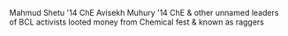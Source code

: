 Mahmud Shetu '14 ChE Avisekh Muhury '14 ChE & other unnamed leaders of BCL activists looted money from Chemical fest  & known as raggers